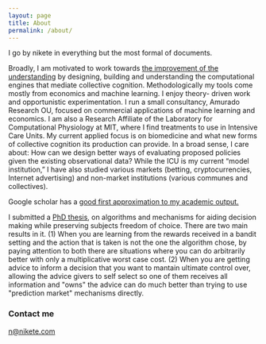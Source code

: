 ```yaml
---
layout: page
title: About
permalink: /about/
---
```


I go by nikete in everything but the most formal of documents.


Broadly, I am motivated to work towards [the improvement of the understanding](http://bactra.org/Spinoza/TIE/) by designing, building and understanding the computational engines that mediate collective cognition. Methodologically my tools come mostly from economics and machine learning. I enjoy theory- driven work and opportunistic experimentation. I run a small consultancy, Amurado Research OU, focused on commercial applications of machine learning and economics. I am also a Research Affiliate of the Laboratory for Computational Physiology at MIT, where I find treatments to use in Intensive Care Units.
My current applied focus is on biomedicine and what new forms of collective cognition its production can provide. In a broad sense, I care about: How can we design better ways of evaluating proposed policies given the existing observational data? While the ICU is my current “model institution,” I have also studied various markets (betting, cryptocurrencies, Internet advertising) and non-market institutions (various communes and collectives).


Google scholar has a [good first approximation to my academic output.](https://scholar.google.it/citations?hl=en&user=_2Z3DcoAAAAJ&view_op=list_works&sortby=pubdate)

I submitted a [PhD thesis](https://github.com/nikete/thesis), on algorithms and mechanisms for aiding decision making while preserving subjects freedom of choice. There are two main results in it. (1) When you are learning from the rewards received in a bandit setting and the action that is taken is not the one the algorithm chose, by paying attention to both there are situations where you can do arbitrarily better with only a multiplicative worst case cost. (2) When you are getting advice to inform a decision that you want to mantain ultimate control over, allowing the advice givers to self select so one of them receives all information and "owns" the advice can do much better than trying to use "prediction market" mechanisms directly.


### Contact me

[n@nikete.com](mailto:n@nikete.com)

